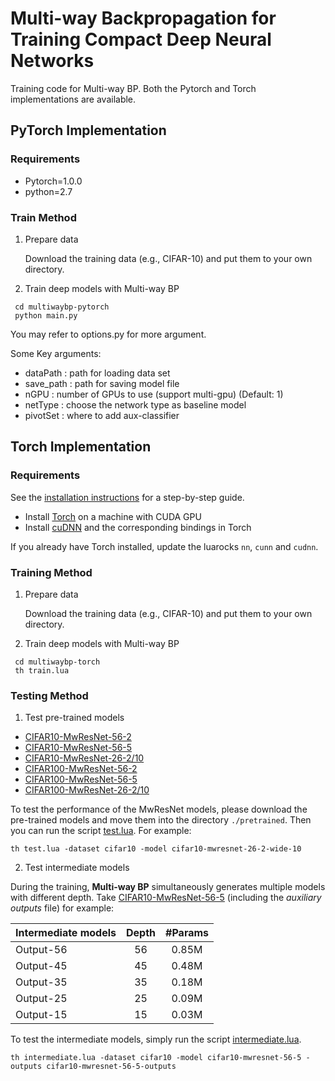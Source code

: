 # Multi-way Backpropagation for Training Compact Deep Neural Networks #

Training code for Multi-way BP. Both the Pytorch and Torch implementations are available.

## PyTorch Implementation ##

### Requirements ###

- Pytorch=1.0.0
- python=2.7

### Train Method ###  

1. Prepare data  

	Download the training data (e.g., CIFAR-10) and put them to your own directory.  

2. Train deep models with Multi-way BP
```
 cd multiwaybp-pytorch
 python main.py
```

You may refer to options.py for more argument.

Some Key arguments:
- dataPath : path for loading data set
- save_path : path for saving model file
- nGPU : number of GPUs to use (support multi-gpu) (Default: 1)
- netType : choose the network type as baseline model
- pivotSet : where to add aux-classifier

## Torch Implementation ##

### Requirements ###

See the [installation instructions](https://github.com/facebook/fb.resnet.torch/blob/master/INSTALL.md "installation") for a step-by-step guide.

- Install [Torch](http://torch.ch/ "torch") on a machine with CUDA GPU
- Install [cuDNN](https://developer.nvidia.com/cudnn "cudnn") and the corresponding bindings in Torch

If you already have Torch installed, update the luarocks ```nn```, ```cunn``` and ```cudnn```.

### Training Method ###  

1. Prepare data  

	Download the training data (e.g., CIFAR-10) and put them to your own directory.  

2. Train deep models with Multi-way BP
```
 cd multiwaybp-torch
 th train.lua
```

### Testing Method ###

1. Test pre-trained models

- [CIFAR10-MwResNet-56-2](https://yadi.sk/d/zMvzifB0vcyGA "MwResNet-56-2")
- [CIFAR10-MwResNet-56-5](https://yadi.sk/d/k1_34p-qvjdCT "MwResNet-56-5")
- [CIFAR10-MwResNet-26-2/10](https://yadi.sk/d/g-fKiJdKvcyJH "MwResNet-26-2/10")
- [CIFAR100-MwResNet-56-2](https://yadi.sk/d/9GTk0HrYvcyK6 "MwResNet-56-2")
- [CIFAR100-MwResNet-56-5](https://yadi.sk/d/NqIb0RYyvcyKo "MwResNet-56-5")
- [CIFAR100-MwResNet-26-2/10](https://yadi.sk/d/W8S5Cp3hvcyLT "MwResNet-26-2/10")

To test the performance of the MwResNet models, please download the pre-trained models and move them into the directory ``` ./pretrained ```.
Then you can run the script [test.lua](https://github.com/tanmingkui/multiwaybp/tree/master/multiwaybp-torch/test.lua "testing"). For example:

```
th test.lua -dataset cifar10 -model cifar10-mwresnet-26-2-wide-10 
```

2. Test intermediate models

During the training, **Multi-way BP** simultaneously generates multiple models with different depth. Take [CIFAR10-MwResNet-56-5](https://yadi.sk/d/k1_34p-qvjdCT "MwResNet-56-5") (including the *auxiliary outputs* file) for example:

| Intermediate models | Depth | #Params |
| ------------- |:-------------:|:-----:|
|Output-56| 56 | 0.85M |
|Output-45| 45 | 0.48M |
|Output-35| 35 | 0.18M |
|Output-25| 25 | 0.09M |
|Output-15| 15 | 0.03M |

To test the intermediate models, simply run the script [intermediate.lua](https://github.com/tanmingkui/multiwaybp/tree/master/multiwaybp-torch/intermediate.lua "intermediate").

```
th intermediate.lua -dataset cifar10 -model cifar10-mwresnet-56-5 -outputs cifar10-mwresnet-56-5-outputs
```
